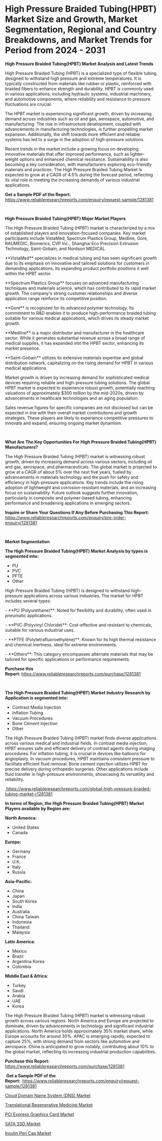 <p><h1>High Pressure Braided Tubing(HPBT) Market Size and Growth, Market Segmentation, Regional and Country Breakdowns, and Market Trends for Period from 2024 -  2031</h1></p><p><strong>High Pressure Braided Tubing(HPBT) Market Analysis and Latest Trends</strong></p>
<p><p>High Pressure Braided Tubing (HPBT) is a specialized type of flexible tubing designed to withstand high pressure and extreme temperatures. It is typically constructed from materials like rubber or plastic, reinforced with braided fibers to enhance strength and durability. HPBT is commonly used in various applications, including hydraulic systems, industrial machinery, and automotive components, where reliability and resistance to pressure fluctuations are crucial.</p><p>The HPBT market is experiencing significant growth, driven by increasing demand across industries such as oil and gas, aerospace, automotive, and manufacturing. The rise in infrastructure development, coupled with advancements in manufacturing technologies, is further propelling market expansion. Additionally, the shift towards more efficient and reliable systems has led to a surge in the adoption of high-pressure solutions.</p><p>Recent trends in the market include a growing focus on developing innovative materials that offer improved performance, such as lighter-weight options and enhanced chemical resistance. Sustainability is also becoming a key consideration, with manufacturers exploring eco-friendly materials and practices. The High Pressure Braided Tubing Market is expected to grow at a CAGR of 4.5% during the forecast period, reflecting its vital role in meeting the increasing demands of various industrial applications.</p></p>
<p><strong>Get a Sample PDF of the Report:&nbsp;</strong> <a href="https://www.reliableresearchreports.com/enquiry/request-sample/1281381?utm_campaign=5&utm_medium=2&utm_source=Github&utm_content=ia&utm_term=30092024&utm_id=high-pressure-braided-tubinghpbt">https://www.reliableresearchreports.com/enquiry/request-sample/1281381</a></p>
<p>&nbsp;</p>
<p><strong>High Pressure Braided Tubing(HPBT) Major Market Players</strong></p>
<p><p>The High Pressure Braided Tubing (HPBT) market is characterized by a mix of established players and innovation-focused companies. Key market participants include VistaMed, Spectrum Plastics Group, Medline, Gore, RAUMEDIC, Biomerics, CVP Inc., Shanghai Eco Precision Extrusion Technology, Saint-Gobain, and Nordson MEDICAL.</p><p>**VistaMed** specializes in medical tubing and has seen significant growth due to its emphasis on innovative and tailored solutions for customers in demanding applications. Its expanding product portfolio positions it well within the HPBT sector.</p><p>**Spectrum Plastics Group** focuses on advanced manufacturing techniques and materials science, which has contributed to its rapid market growth. The company's strong customer relationships and diverse application range reinforce its competitive position.</p><p>**Gore** is recognized for its advanced polymer technology. Its commitment to R&D enables it to produce high-performance braided tubing suitable for various medical applications, which drives its steady market growth.</p><p>**Medline** is a major distributor and manufacturer in the healthcare sector. While it generates substantial revenue across a broad range of medical supplies, it has expanded into the HPBT sector, enhancing its market presence.</p><p>**Saint-Gobain** utilizes its extensive materials expertise and global distribution network, capitalizing on the rising demand for HPBT in various medical applications.</p><p>Market growth is driven by increasing demand for sophisticated medical devices requiring reliable and high-pressure tubing solutions. The global HPBT market is expected to experience robust growth, potentially reaching valuations of approximately $300 million by the mid-2020s, driven by advancements in healthcare technologies and an aging population.</p><p>Sales revenue figures for specific companies are not disclosed but can be expected in line with their overall market contributions and growth strategies. These players are likely to experience competitive pressures to innovate and expand, ensuring ongoing market dynamism.</p></p>
<p>&nbsp;</p>
<p><strong>What Are The Key Opportunities For High Pressure Braided Tubing(HPBT) Manufacturers?</strong></p>
<p><p>The High Pressure Braided Tubing (HPBT) market is witnessing robust growth, driven by increasing demand across various sectors, including oil and gas, aerospace, and pharmaceuticals. The global market is projected to grow at a CAGR of about 5% over the next five years, fueled by advancements in materials technology and the push for safety and efficiency in high-pressure applications. Key trends include the rising adoption of lightweight and corrosion-resistant materials, and an increasing focus on sustainability. Future outlook suggests further innovation, particularly in composite and polymer-based tubing, enhancing performance and broadening applications in emerging sectors.</p></p>
<p><strong>Inquire or Share Your Questions If Any Before Purchasing This Report:</strong> <a href="https://www.reliableresearchreports.com/enquiry/pre-order-enquiry/1281381?utm_campaign=5&utm_medium=2&utm_source=Github&utm_content=ia&utm_term=30092024&utm_id=high-pressure-braided-tubinghpbt">https://www.reliableresearchreports.com/enquiry/pre-order-enquiry/1281381</a></p>
<p>&nbsp;</p>
<p><strong>Market Segmentation</strong></p>
<p><strong>The High Pressure Braided Tubing(HPBT) Market Analysis by types is segmented into:</strong></p>
<p><ul><li>PU</li><li>PVC</li><li>PFTE</li><li>Other</li></ul></p>
<p><p>High Pressure Braided Tubing (HPBT) is designed to withstand high-pressure applications across various industries. The market for HPBT includes several types: </p><p>- **PU (Polyurethane)**: Noted for flexibility and durability, often used in pneumatic applications.</p><p>- **PVC (Polyvinyl Chloride)**: Cost-effective and resistant to chemicals, suitable for various industrial uses.</p><p>- **PTFE (Polytetrafluoroethylene)**: Known for its high thermal resistance and chemical inertness, ideal for extreme environments.</p><p>- **Others**: This category encompasses alternate materials that may be tailored for specific applications or performance requirements.</p></p>
<p><strong>Purchase this Report:&nbsp;</strong><a href="https://www.reliableresearchreports.com/purchase/1281381?utm_campaign=5&utm_medium=2&utm_source=Github&utm_content=ia&utm_term=30092024&utm_id=high-pressure-braided-tubinghpbt">https://www.reliableresearchreports.com/purchase/1281381</a></p>
<p>&nbsp;</p>
<p><strong>The High Pressure Braided Tubing(HPBT) Market Industry Research by Application is segmented into:</strong></p>
<p><ul><li>Contrast Media Injection</li><li>Inﬂation Tubing</li><li>Vacuum Procedures</li><li>Bone Cement Injection</li><li>Other</li></ul></p>
<p><p>The High Pressure Braided Tubing (HPBT) market finds diverse applications across various medical and industrial fields. In contrast media injection, HPBT ensures safe and efficient delivery of contrast agents during imaging procedures. For inflation tubing, it is crucial in devices like balloons for angioplasty. In vacuum procedures, HPBT maintains consistent pressure to facilitate efficient fluid removal. Bone cement injection utilizes HPBT for precise delivery during orthopedic surgeries. Other applications include fluid transfer in high-pressure environments, showcasing its versatility and reliability.</p></p>
<p><a href="https://www.reliableresearchreports.com/global-high-pressure-braided-tubing-market-r1281381?utm_campaign=5&utm_medium=2&utm_source=Github&utm_content=ia&utm_term=30092024&utm_id=high-pressure-braided-tubinghpbt">&nbsp;https://www.reliableresearchreports.com/global-high-pressure-braided-tubing-market-r1281381</a></p>
<p><strong>In terms of Region, the High Pressure Braided Tubing(HPBT) Market Players available by Region are:</strong></p>
<p>
    <p> <strong> North America: </strong>
        <ul>
            <li>United States</li>
            <li>Canada</li>
        </ul>
        </p> 
    <p> <strong> Europe: </strong>
        <ul>
            <li>Germany</li>
            <li>France</li>
            <li>U.K.</li>
            <li>Italy</li>
            <li>Russia</li>
        </ul>
        </p> 
    <p> <strong> Asia-Pacific: </strong>
        <ul>
            <li>China</li>
            <li>Japan</li>
            <li>South Korea</li>
            <li>India</li>
            <li>Australia</li>
            <li>China Taiwan</li>
            <li>Indonesia</li>
            <li>Thailand</li>
            <li>Malaysia</li>
        </ul>
        </p> 
    <p> <strong> Latin America: </strong>
        <ul>
            <li>Mexico</li>
            <li>Brazil</li>
            <li>Argentina Korea</li>
            <li>Colombia</li>
        </ul>
        </p> 
    <p> <strong> Middle East & Africa: </strong>
        <ul>
            <li>Turkey</li>
            <li>Saudi</li>
            <li>Arabia</li>
            <li>UAE</li>
            <li>Korea</li>
        </ul>
    </p>
    </p>
<p><p>The High Pressure Braided Tubing (HPBT) market is witnessing robust growth across various regions. North America and Europe are projected to dominate, driven by advancements in technology and significant industrial applications. North America holds approximately 35% market share, while Europe accounts for around 30%. APAC is emerging rapidly, expected to capture 25%, with strong demand from sectors like automotive and aerospace. China is anticipated to grow notably, contributing about 10% to the global market, reflecting its increasing industrial production capabilities.</p></p>
<p><strong>Purchase this Report: </strong><a href="https://www.reliableresearchreports.com/purchase/1281381?utm_campaign=5&utm_medium=2&utm_source=Github&utm_content=ia&utm_term=30092024&utm_id=high-pressure-braided-tubinghpbt">https://www.reliableresearchreports.com/purchase/1281381</a></p>
<p>&nbsp;<strong>Get a Sample PDF of the Report:&nbsp;&nbsp;</strong><a href="https://www.reliableresearchreports.com/enquiry/request-sample/1281381?utm_campaign=5&utm_medium=2&utm_source=Github&utm_content=ia&utm_term=30092024&utm_id=high-pressure-braided-tubinghpbt">https://www.reliableresearchreports.com/enquiry/request-sample/1281381</a></p>
<p><strong></strong></p>
<p><p><a href="https://github.com/NargisHussain75/Market-Research-Report-List-1/blob/main/cloud-domain-name-system-dns-market.md?utm_campaign=5&utm_medium=2&utm_source=Github&utm_content=ia&utm_term=30092024&utm_id=high-pressure-braided-tubinghpbt">Cloud Domain Name System (DNS) Market</a></p><p><a href="https://www.linkedin.com/pulse/what-innovations-market-trends-shaping-translational-regenerative-qaltf?utm_campaign=5&utm_medium=2&utm_source=Github&utm_content=ia&utm_term=30092024&utm_id=high-pressure-braided-tubinghpbt">Translational Regenerative Medicine Market</a></p><p><a href="https://issuu.com/reportprime-2/docs/pci-express-graphics-card-market-si_491be5e9d0355a?utm_campaign=5&utm_medium=2&utm_source=Github&utm_content=ia&utm_term=30092024&utm_id=high-pressure-braided-tubinghpbt">PCI Express Graphics Card Market</a></p><p><a href="https://issuu.com/reportprime-2/docs/sata-ssd-market-size-2030.pptx_eaa156fe5241df?utm_campaign=5&utm_medium=2&utm_source=Github&utm_content=ia&utm_term=30092024&utm_id=high-pressure-braided-tubinghpbt">SATA SSD Market</a></p><p><a href="https://www.linkedin.com/pulse/insulin-pen-cap-market-industry-landscape-growth-trajectories-ytcgf?utm_campaign=5&utm_medium=2&utm_source=Github&utm_content=ia&utm_term=30092024&utm_id=high-pressure-braided-tubinghpbt">Insulin Pen Cap Market</a></p></p>